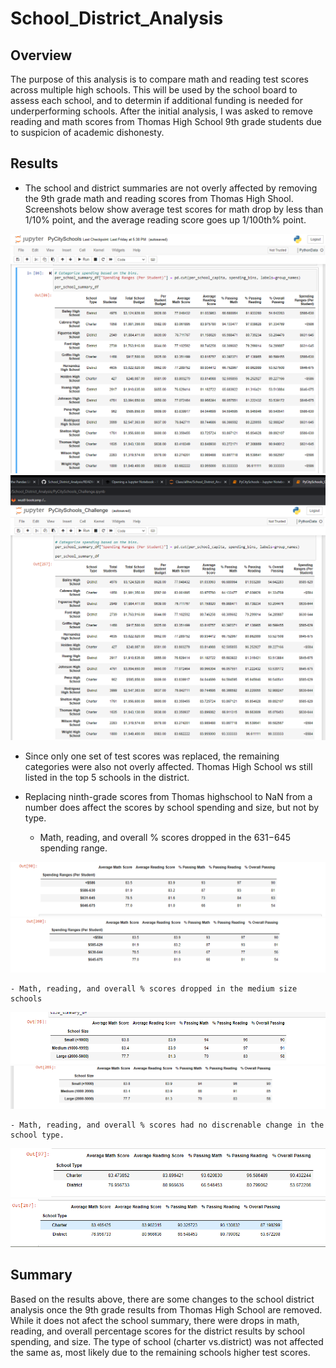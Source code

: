 # School_District_Analysis

## Overview
The purpose of this analysis is to compare math and reading test scores across multiple high schools. This will be used by the school board to assess each school, and to determin if additional funding is needed for underperforming schools. After the initial analysis, I was asked to remove reading and math scores from Thomas High School 9th grade students due to suspicion of academic dishonesty. 

## Results

- The school and district summaries are not overly affected by removing the 9th grade math and reading scores from Thomas High Shool. Screenshots below show average test scores for math drop by less than 1/10% point, and the average reading score goes up 1/100th% point. 

![This is an image](https://github.com/cwilkis/School_District_Analysis/blob/main/Resources/School%20Summary%20original.png) 
![This is an image](https://github.com/cwilkis/School_District_Analysis/blob/main/Resources/School%20Summary%20final.png)

- Since only one set of test scores was replaced, the remaining categories were also not overly affected. Thomas High School ws still listed in the top 5 schools in the district. 


- Replacing ninth-grade scores from Thomas highschool to NaN from a number does affect the scores by school spending and size, but not by type. 
	- Math, reading, and overall % scores dropped in the $631-$645 spending range. 

![This is an image](https://github.com/cwilkis/School_District_Analysis/blob/main/Resources/District%20summary%20original.png)
![This is an image](https://github.com/cwilkis/School_District_Analysis/blob/main/Resources/District%20Summary%20final.png)

	- Math, reading, and overall % scores dropped in the medium size schools

![This is an image](https://github.com/cwilkis/School_District_Analysis/blob/main/Resources/school%20size%20original.png)
![This is an image](https://github.com/cwilkis/School_District_Analysis/blob/main/Resources/school%20size%20final.png)

	- Math, reading, and overall % scores had no discrenable change in the school type. 

![This is an image](https://github.com/cwilkis/School_District_Analysis/blob/main/Resources/school%20type%20original.png)
![This is an image](https://github.com/cwilkis/School_District_Analysis/blob/main/Resources/school%20type%20final.png)

## Summary
Based on the results above, there are some changes to the school district analysis once the 9th grade results from Thomas High School are removed. While it does not afect the school summary, there were drops in math, reading, and overall percentage scores for the district results by school spending, and size. The type of school (charter vs.district) was not affected the same as, most likely due to the remaining schools higher test scores. 
 